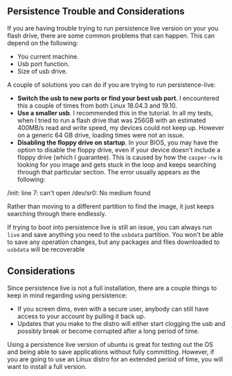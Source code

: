 ## Persistence Trouble and Considerations

If you are having trouble trying to run persistence live version on your you flash drive, there are some common problems that can happen. This can depend on the following:

- You current machine.
- Usb port function.
- Size of usb drive.


A couple of solutions you can do if you are trying to run persistence-live:

- <b>Switch the usb to new ports or find your best usb port</b>. I encountered this a couple of times from both Linux 18.04.3 and 19.10. 
- <b>Use a smaller usb</b>. I recommended this in the tutorial. In all my tests, when I tried to run a flash drive that was 256GB with an estimated 400MB/s read and write speed, my devices could not keep up. However on a generic 64 GB drive, loading times were not an issue.
- <b>Disabling the floppy drive on startup</b>. In your BIOS, you may have the option to disable the floppy drive, even if your device doesn't include a floppy drive (which I guarantee). This is caused by how the `casper-rw` is looking for you image and gets stuck in the loop and keeps searching through that particular section. The error usually appears as the following:

<div id='center'>
/init: line 7: can't open /dev/sr0: No medium found
</div>

Rather than moving to a different partition to find the image, it just keeps searching through there endlessly.

If trying to boot into persistence live is still an issue, you can always run `live` and save anything you need to the `usbdata` partition. You won't be able to save any operation changes, but any packages and files downloaded to `usbdata` will be recoverable

## Considerations

Since persistence live is not a full installation, there are a couple things to keep in mind regarding using persistence:

- If you screen dims, even with a secure user, anybody can still have access to your account by pulling it back up. 
- Updates that you make to the distro will either start clogging the usb and possibly break or become corrupted after a long period of time. 

Using a persistence live version of ubuntu is great for testing out the OS and being able to save applications without fully committing. However, if you are going to use an Linux distro for an extended period of time, you will want to install a full version.